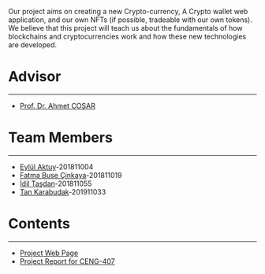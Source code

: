 Our project aims on creating a new Crypto-currency, A Crypto wallet web application, and our own NFTs (if possible, tradeable with our own tokens).
We believe that this project will teach us about the fundamentals of how blockchains and cryptocurrencies work and how these new technologies are developed. 

# Advisor
***
* [Prof. Dr. Ahmet COŞAR](http://www.cankaya.edu.tr/akademik_birimler/cv/Prof.Dr.AhmetCO%C5%9EAR.html)

# Team  Members
***
* [Eylül Aktuy](https://github.com/eylulaktuy)-201811004
* [Fatma Buse Çinkaya](https://github.com/busecinkaya)-201811019
* [İdil Taşdan](https://github.com/Idiltsdn)-201811055
* [Tan Karabudak](https://github.com/R3TR05PH3R3)-201911033


# Contents
***
* [Project Web Page](https://github.com/CankayaUniversity/ceng-407-408-2022-2023-Crypto-Currency-Transaction-and-NFT-Creation/wiki/Project-Web-Page)
* [Project Report for CENG-407 ](https://github.com/CankayaUniversity/ceng-407-408-2022-2023-Crypto-Currency-Transaction-and-NFT-Creation/blob/main/407_Report.pdf)

